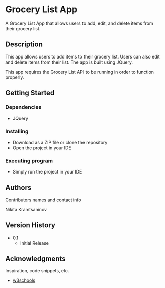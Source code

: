 # Grocery List App

A Grocery List App that allows users to add, edit, and delete items from their grocery list.

## Description

This app allows users to add items to their grocery list. Users can also edit and delete items from their list. The app is built using JQuery.

This app requires the Grocery List API to be running in order to function properly.

## Getting Started

### Dependencies

* JQuery

### Installing

* Download as a ZIP file or clone the repository
* Open the project in your IDE

### Executing program

* Simply run the project in your IDE

## Authors

Contributors names and contact info

Nikita Kramtsaninov

## Version History

* 0.1
    * Initial Release

## Acknowledgments

Inspiration, code snippets, etc.
* [w3schools](https://www.w3schools.com/jquery/)